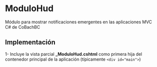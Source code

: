 # ModuloHud
Módulo para mostrar notificaciones emergentes en las aplicaciones MVC C# de CoBachBC

## Implementación

1- Incluye la vista parcial **_ModuloHud.cshtml** como primera hija del contenedor principal de la aplicación (típicamente `<div id="main">`)
